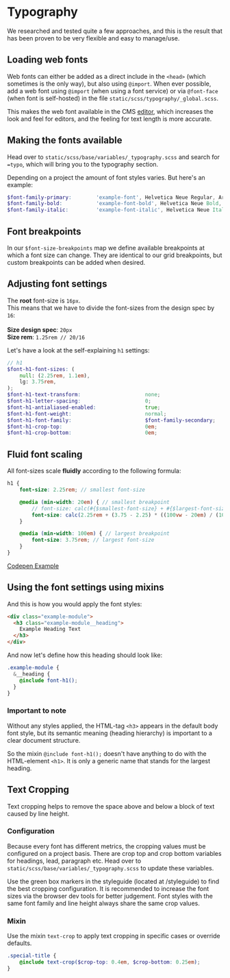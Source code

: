 # Typography

We researched and tested quite a few approaches, and this is the result that has been proven to be very flexible and easy to manage/use.

## Loading web fonts

Web fonts can either be added as a direct include in the `<head>` (which sometimes is the only way), but also using `@import`. When ever possible, add a web font using `@import` (when using a font service) or via `@font-face` (when font is self-hosted) in the file `static/scss/typography/_global.scss`.

This makes the web font available in the CMS [editor](../modules/editor.md), which increases the look and feel for editors, and the feeling for text length is more accurate.

## Making the fonts available

Head over to `static/scss/base/variables/_typography.scss` and search for `=typo`, which will bring you to the typography section.

Depending on a project the amount of font styles varies. But here's an example:

```SCSS
$font-family-primary:        'example-font', Helvetica Neue Regular, Arial, sans-serif;
$font-family-bold:           'example-font-bold', Helvetica Neue Bold, Arial, sans-serif;
$font-family-italic:         'example-font-italic', Helvetica Neue Italic, Arial, sans-serif;
```

## Font breakpoints

In our `$font-size-breakpoints` map we define available breakpoints at which a font size can change. They are identical to our grid breakpoints, but custom breakpoints can be added when desired.

## Adjusting font settings

The **root** font-size is `16px`.<br> This means that we have to divide the font-sizes from the design spec by `16`:<br><br>
**Size design spec**:    `20px`<br>
**Size rem**:            `1.25rem // 20/16`<br>

Let's have a look at the self-explaining `h1` settings:

```SCSS
// h1
$font-h1-font-sizes: (
    null: (2.25rem, 1.1em),
    lg: 3.75rem,
);
$font-h1-text-transform:                     none;
$font-h1-letter-spacing:                     0;
$font-h1-antialiased-enabled:                true;
$font-h1-font-weight:                        normal;
$font-h1-font-family:                        $font-family-secondary;
$font-h1-crop-top:                           0em;
$font-h1-crop-bottom:                        0em;
```

## Fluid font scaling

All font-sizes scale **fluidly** according to the following formula:

```SCSS
h1 {
    font-size: 2.25rem; // smallest font-size

    @media (min-width: 20em) { // smallest breakpoint
        // font-size: calc(#{$smallest-font-size} + #{$largest-font-size - $smallest-font-size} * (100vw - #{$smallest-breakpoint}) / #{$largest-breakpoint} - #{$smallest-breakpoint});
        font-size: calc(2.25rem + (3.75 - 2.25) * ((100vw - 20em) / (100 - 20)));
    }

    @media (min-width: 100em) { // largest breakpoint
        font-size: 3.75rem; // largest font-size
    }
}
```

[Codepen Example](https://codepen.io/depone/pen/pEbOVm)

## Using the font settings using <strong>mixins</strong>

And this is how you would apply the font styles:

```HTML
<div class="example-module">
  <h3 class="example-module__heading">
    Example Heading Text
  </h3>
</div>
```

And now let's define how this heading should look like:

```SCSS
.example-module {
  &__heading {
    @include font-h1();
  }
}
```

### Important to note

Without any styles applied, the HTML-tag `<h3>` appears in the default body font style, but its semantic meaning (heading hierarchy) is important to a clear document structure.

So the mixin `@include font-h1();` doesn't have anything to do with the HTML-element `<h1>`. It is only a generic name that stands for the largest heading.

## Text Cropping

Text cropping helps to remove the space above and below a block of text caused by line height.

### Configuration

Because every font has different metrics, the cropping values must be configured on a project basis.
There are crop top and crop bottom variables for headings, lead, paragraph etc. Head over to `static/scss/base/variables/_typography.scss` to update these variables.

Use the green box markers in the styleguide (located at /styleguide) to find the best cropping configuration. It is recommended to increase the font sizes via the browser dev tools for better judgement.
Font styles with the same font family and line height always share the same crop values.

### Mixin

Use the mixin `text-crop` to apply text cropping in specific cases or override defaults.

```SCSS
.special-title {
    @include text-crop($crop-top: 0.4em, $crop-bottom: 0.25em);
}
```
